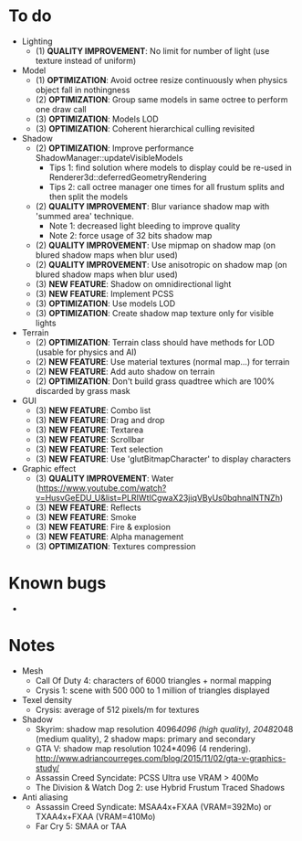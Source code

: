 # To do
- Lighting
	- (1) **QUALITY IMPROVEMENT**: No limit for number of light (use texture instead of uniform)
- Model
    - (1) **OPTIMIZATION**: Avoid octree resize continuously when physics object fall in nothingness
    - (2) **OPTIMIZATION**: Group same models in same octree to perform one draw call
	- (3) **OPTIMIZATION**: Models LOD
	- (3) **OPTIMIZATION**: Coherent hierarchical culling revisited
- Shadow
    - (2) **OPTIMIZATION**: Improve performance ShadowManager::updateVisibleModels
        - Tips 1: find solution where models to display could be re-used in Renderer3d::deferredGeometryRendering
        - Tips 2: call octree manager one times for all frustum splits and then split the models
	- (2) **QUALITY IMPROVEMENT**: Blur variance shadow map with 'summed area' technique.
        - Note 1: decreased light bleeding to improve quality
        - Note 2: force usage of 32 bits shadow map
	- (2) **QUALITY IMPROVEMENT**: Use mipmap on shadow map (on blured shadow maps when blur used)
	- (2) **QUALITY IMPROVEMENT**: Use anisotropic on shadow map (on blured shadow maps when blur used)
	- (3) **NEW FEATURE**: Shadow on omnidirectional light
	- (3) **NEW FEATURE**: Implement PCSS
	- (3) **OPTIMIZATION**: Use models LOD
	- (3) **OPTIMIZATION**: Create shadow map texture only for visible lights
- Terrain
    - (2) **OPTIMIZATION**: Terrain class should have methods for LOD (usable for physics and AI)
    - (2) **NEW FEATURE**: Use material textures (normal map...) for terrain
    - (2) **NEW FEATURE**: Add auto shadow on terrain
    - (2) **OPTIMIZATION**: Don't build grass quadtree which are 100% discarded by grass mask
- GUI
	- (3) **NEW FEATURE**: Combo list
	- (3) **NEW FEATURE**: Drag and drop
	- (3) **NEW FEATURE**: Textarea
	- (3) **NEW FEATURE**: Scrollbar
	- (3) **NEW FEATURE**: Text selection
	- (3) **NEW FEATURE**: Use 'glutBitmapCharacter' to display characters
- Graphic effect
	- (3) **QUALITY IMPROVEMENT**: Water (https://www.youtube.com/watch?v=HusvGeEDU_U&list=PLRIWtICgwaX23jiqVByUs0bqhnalNTNZh)
	- (3) **NEW FEATURE**: Reflects
	- (3) **NEW FEATURE**: Smoke
	- (3) **NEW FEATURE**: Fire & explosion
	- (3) **NEW FEATURE**: Alpha management
	- (3) **OPTIMIZATION**: Textures compression

# Known bugs
-

# Notes
- Mesh
	- Call Of Duty 4: characters of 6000 triangles + normal mapping
	- Crysis 1: scene with 500 000 to 1 million of triangles displayed
- Texel density
	- Crysis: average of 512 pixels/m for textures
- Shadow
	- Skyrim: shadow map resolution 4096*4096 (high quality), 2048*2048 (medium quality), 2 shadow maps: primary and secondary
	- GTA V: shadow map resolution 1024*4096 (4 rendering). http://www.adriancourreges.com/blog/2015/11/02/gta-v-graphics-study/
	- Assassin Creed Syncidate: PCSS Ultra use VRAM > 400Mo
	- The Division & Watch Dog 2: use Hybrid Frustum Traced Shadows
- Anti aliasing
	- Assassin Creed Syndicate: MSAA4x+FXAA (VRAM=392Mo) or TXAA4x+FXAA (VRAM=410Mo)
	- Far Cry 5: SMAA or TAA
